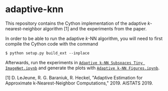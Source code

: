 # adaptive-knn
This repository contains the Cython implementation of the adaptive *k*-nearest-neighbor algorithm [1] and the experiments from the paper.

In order to be able to run the adaptive *k*-NN algorithm, you will need to 
first compile the Cython code with the command

```
$ python setup.py build_ext --inplace
```

Afterwards, run the experiments in [`Adaptive k-NN Subspaces Tiny ImageNet.ipynb`](https://github.com/dlej/adaptive-knn/blob/master/Adaptive%20k-NN%20Subspaces%20Tiny%20ImageNet.ipynb)
and generate the plots with [`Adaptive k-NN Figures.ipynb`](https://github.com/dlej/adaptive-knn/blob/master/Adaptive%20k-NN%20Figures.ipynb).

[1] D. LeJeune, R. G. Baraniuk, R. Heckel, "Adaptive Estimation for Approximate k-Nearest-Neighbor Computations," 2019. AISTATS 2019.

